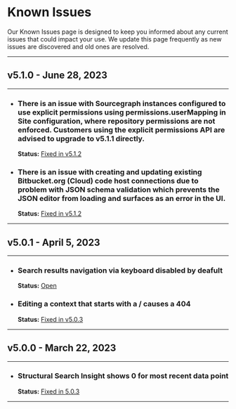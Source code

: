 # Known Issues

Our Known Issues page is designed to keep you informed about any current issues that could impact your use. We update this page frequently as new issues are discovered and old ones are resolved.

---

## v5.1.0 - June 28, 2023

---

- ### There is an issue with Sourcegraph instances configured to use explicit permissions using permissions.userMapping in Site configuration, where repository permissions are not enforced. Customers using the explicit permissions API are advised to upgrade to v5.1.1 directly.
    **Status:** [Fixed in v5.1.2](https://github.com/sourcegraph/sourcegraph/pull/54419)

- ### There is an issue with creating and updating existing Bitbucket.org (Cloud) code host connections due to problem with JSON schema validation which prevents the JSON editor from loading and surfaces as an error in the UI.
    **Status:** [Fixed in v5.1.2](https://github.com/sourcegraph/sourcegraph/pull/54496)

--- 

## v5.0.1 - April 5, 2023

---

- ### Search results navigation via keyboard disabled by deafult

    **Status:** [Open](https://github.com/sourcegraph/sourcegraph/issues/51340)

- ### Editing a context that starts with a / causes a 404
    **Status:** [Fixed in v5.0.3](https://github.com/sourcegraph/sourcegraph/pull/51196)

--- 

## v5.0.0 - March 22, 2023

---

- ### Structural Search Insight shows 0 for most recent data point

    **Status:** [Fixed in 5.0.3](https://github.com/sourcegraph/sourcegraph/issues/50506)


---

